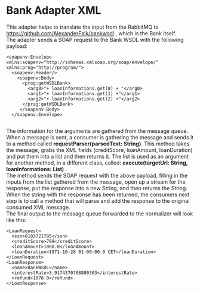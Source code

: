 # Bank Adapter XML  
  
This adapter helps to translate the input from the RabbitMQ to https://github.com/AlexanderFalk/bankwsdl , which is the Bank itself.  
The adapter sends a SOAP request to the Bank WSDL with the following payload:  
```
<soapenv:Envelope xmlns:soapenv="http://schemas.xmlsoap.org/soap/envelope/" xmlns:prog="http://program/">
  <soapenv:Header/>
    <soapenv:Body>
      <prog:getWSDLBank>
        <arg0>"+ loanInformations.get(0) + "</arg0>
        <arg1>"+ loanInformations.get(1) +"</arg1>
        <arg2>"+ loanInformations.get(2) +"</arg2>
      </prog:getWSDLBank>
     </soapenv:Body>
  </soapenv:Envelope>
                    
```
The information for the arguments are gathered from the message queue. When a message is sent, a consumer is gathering the message and sends it to a method called **requestParser(parsedText: String)**. This method takes the message, grabs the XML fields (creditScore, loanAmount, loanDuration) and put them into a list and then returns it. The list is used as an argument for another method, in a different class, called: **execute(targetUrl: String, loanInformations: List)** .  
The method sends the SOAP request with the above payload, filling in the inputs from the list gathered from the message, open up a stream for the response, put the response into a new String, and then returns the String.   
When the string with the response has been returned, the consumers next step is to call a method that will parse and add the response to the original consumed XML message.  
The final output to the message queue forwarded to the normalizer will look like this:  
```
<LoanRequest>
  <ssn>0103721785</ssn>
  <creditScore>799</creditScore>
  <loanAmount>1000.0</loanAmount>
  <loanDuration>1971-10-28 01:00:00.0 CET</loanDuration>
</LoanRequest>
<LoanResponse>
  <name>BankWSDL</name>
  <interestRate>3.9174370708800303</interestRate>
  <refund>1078.0</refund>
</LoanResponse>

```
